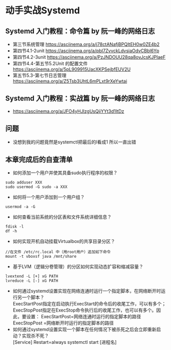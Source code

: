 # 动手实战Systemd
## Systemd 入门教程：命令篇 by 阮一峰的网络日志
- 第三节系统管理  https://asciinema.org/a/j78ctANafjBPQItEH0w0ZE4b2
- 第四节4.1-2unit https://asciinema.org/a/pbI7ZvvckLdvsiaOdvCBbl6Yp
- 第四节4.2-3unit  https://asciinema.org/a/PzJNDOUU28qa8ovJcsKJPIaeF 
-  第四节4.4-第五节5.2Unit 的配置文件  https://asciinema.org/a/5pL909915UacXKPSejbfEUV2U
- 第五节5.3-第七节日志管理 https://asciinema.org/a/Z5Tsb3UhtL6mPLxt9rXeYwtai
## Systemd 入门教程：实战篇 by 阮一峰的网络日志
- https://asciinema.org/a/JFO4yHJlzgUsQjiYYt3d1ItDz
## 问题
- 没想到我的问题竟然是systemctl把最后的l看成1 所以一直出错
## 本章完成后的自查清单
- 如何添加一个用户并使其具备sudo执行程序的权限？
 ```
sudo adduser XXX 
sudo usermod -G sudo -a XXX
```
- 如何将一个用户添加到一个用户组？
```
usermod -a -G
```
- 如何查看当前系统的分区表和文件系统详细信息？
```
fdisk -l 
df -h
```
- 如何实现开机自动挂载Virtualbox的共享目录分区？
```
//在文件 /etc/rc.local 中（用root用户）追加如下命令
mount -t vboxsf java /mnt/share
```
- 基于LVM（逻辑分卷管理）的分区如何实现动态扩容和缩减容量？
```
lvextend -L [+] xG PATH
lvreduce -L [-] xG PATH
```
- 如何通过systemd设置实现在网络连通时运行一个指定脚本，在网络断开时运行另一个脚本？     
ExecStartPost指定在启动执行ExecStart的命令后的收尾工作，可以有多个；ExecStopPost指定在ExecStop命令执行后的收尾工作，也可以有多个。因此，要设置： ExecStartPost=网络连通时运行的指定脚本的路径 ExecStopPost =网络断开时运行的指定脚本的路径
- 如何通过systemd设置实现一个脚本在任何情况下被杀死之后会立即重新启动？实现杀不死？     
[Service] Restart=always systemctl start [进程名]